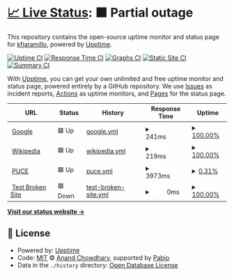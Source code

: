 # [📈 Live Status](https://kfjaramillo.github.io/Monitoreo1): <!--live status--> **🟧 Partial outage**

This repository contains the open-source uptime monitor and status page for [kfjaramillo](https://kfjaramillo.github.io/Monitoreo1), powered by [Upptime](https://github.com/upptime/upptime).

[![Uptime CI](https://github.com/kfjaramillo/Monitoreo1/workflows/Uptime%20CI/badge.svg)](https://github.com/kfjaramillo/Monitoreo1/actions?query=workflow%3A%22Uptime+CI%22)
[![Response Time CI](https://github.com/kfjaramillo/Monitoreo1/workflows/Response%20Time%20CI/badge.svg)](https://github.com/kfjaramillo/Monitoreo1/actions?query=workflow%3A%22Response+Time+CI%22)
[![Graphs CI](https://github.com/kfjaramillo/Monitoreo1/workflows/Graphs%20CI/badge.svg)](https://github.com/kfjaramillo/Monitoreo1/actions?query=workflow%3A%22Graphs+CI%22)
[![Static Site CI](https://github.com/kfjaramillo/Monitoreo1/workflows/Static%20Site%20CI/badge.svg)](https://github.com/kfjaramillo/Monitoreo1/actions?query=workflow%3A%22Static+Site+CI%22)
[![Summary CI](https://github.com/kfjaramillo/Monitoreo1/workflows/Summary%20CI/badge.svg)](https://github.com/kfjaramillo/Monitoreo1/actions?query=workflow%3A%22Summary+CI%22)

With [Upptime](https://upptime.js.org), you can get your own unlimited and free uptime monitor and status page, powered entirely by a GitHub repository. We use [Issues](https://github.com/kfjaramillo/Monitoreo1/issues) as incident reports, [Actions](https://github.com/kfjaramillo/Monitoreo1/actions) as uptime monitors, and [Pages](https://kfjaramillo.github.io/Monitoreo1) for the status page.

<!--start: status pages-->
<!-- This summary is generated by Upptime (https://github.com/upptime/upptime) -->
<!-- Do not edit this manually, your changes will be overwritten -->
<!-- prettier-ignore -->
| URL | Status | History | Response Time | Uptime |
| --- | ------ | ------- | ------------- | ------ |
| <img alt="" src="https://icons.duckduckgo.com/ip3/www.google.com.ico" height="13"> [Google](https://www.google.com) | 🟩 Up | [google.yml](https://github.com/kfjaramillo/Monitoreo1/commits/HEAD/history/google.yml) | <details><summary><img alt="Response time graph" src="./graphs/google/response-time-week.png" height="20"> 241ms</summary><br><a href="https://kfjaramillo.github.io/Monitoreo1/history/google"><img alt="Response time 241" src="https://img.shields.io/endpoint?url=https%3A%2F%2Fraw.githubusercontent.com%2Fkfjaramillo%2FMonitoreo1%2FHEAD%2Fapi%2Fgoogle%2Fresponse-time.json"></a><br><a href="https://kfjaramillo.github.io/Monitoreo1/history/google"><img alt="24-hour response time 241" src="https://img.shields.io/endpoint?url=https%3A%2F%2Fraw.githubusercontent.com%2Fkfjaramillo%2FMonitoreo1%2FHEAD%2Fapi%2Fgoogle%2Fresponse-time-day.json"></a><br><a href="https://kfjaramillo.github.io/Monitoreo1/history/google"><img alt="7-day response time 241" src="https://img.shields.io/endpoint?url=https%3A%2F%2Fraw.githubusercontent.com%2Fkfjaramillo%2FMonitoreo1%2FHEAD%2Fapi%2Fgoogle%2Fresponse-time-week.json"></a><br><a href="https://kfjaramillo.github.io/Monitoreo1/history/google"><img alt="30-day response time 241" src="https://img.shields.io/endpoint?url=https%3A%2F%2Fraw.githubusercontent.com%2Fkfjaramillo%2FMonitoreo1%2FHEAD%2Fapi%2Fgoogle%2Fresponse-time-month.json"></a><br><a href="https://kfjaramillo.github.io/Monitoreo1/history/google"><img alt="1-year response time 241" src="https://img.shields.io/endpoint?url=https%3A%2F%2Fraw.githubusercontent.com%2Fkfjaramillo%2FMonitoreo1%2FHEAD%2Fapi%2Fgoogle%2Fresponse-time-year.json"></a></details> | <details><summary><a href="https://kfjaramillo.github.io/Monitoreo1/history/google">100.00%</a></summary><a href="https://kfjaramillo.github.io/Monitoreo1/history/google"><img alt="All-time uptime 100.00%" src="https://img.shields.io/endpoint?url=https%3A%2F%2Fraw.githubusercontent.com%2Fkfjaramillo%2FMonitoreo1%2FHEAD%2Fapi%2Fgoogle%2Fuptime.json"></a><br><a href="https://kfjaramillo.github.io/Monitoreo1/history/google"><img alt="24-hour uptime 100.00%" src="https://img.shields.io/endpoint?url=https%3A%2F%2Fraw.githubusercontent.com%2Fkfjaramillo%2FMonitoreo1%2FHEAD%2Fapi%2Fgoogle%2Fuptime-day.json"></a><br><a href="https://kfjaramillo.github.io/Monitoreo1/history/google"><img alt="7-day uptime 100.00%" src="https://img.shields.io/endpoint?url=https%3A%2F%2Fraw.githubusercontent.com%2Fkfjaramillo%2FMonitoreo1%2FHEAD%2Fapi%2Fgoogle%2Fuptime-week.json"></a><br><a href="https://kfjaramillo.github.io/Monitoreo1/history/google"><img alt="30-day uptime 100.00%" src="https://img.shields.io/endpoint?url=https%3A%2F%2Fraw.githubusercontent.com%2Fkfjaramillo%2FMonitoreo1%2FHEAD%2Fapi%2Fgoogle%2Fuptime-month.json"></a><br><a href="https://kfjaramillo.github.io/Monitoreo1/history/google"><img alt="1-year uptime 100.00%" src="https://img.shields.io/endpoint?url=https%3A%2F%2Fraw.githubusercontent.com%2Fkfjaramillo%2FMonitoreo1%2FHEAD%2Fapi%2Fgoogle%2Fuptime-year.json"></a></details>
| <img alt="" src="https://icons.duckduckgo.com/ip3/en.wikipedia.org.ico" height="13"> [Wikipedia](https://en.wikipedia.org) | 🟩 Up | [wikipedia.yml](https://github.com/kfjaramillo/Monitoreo1/commits/HEAD/history/wikipedia.yml) | <details><summary><img alt="Response time graph" src="./graphs/wikipedia/response-time-week.png" height="20"> 219ms</summary><br><a href="https://kfjaramillo.github.io/Monitoreo1/history/wikipedia"><img alt="Response time 219" src="https://img.shields.io/endpoint?url=https%3A%2F%2Fraw.githubusercontent.com%2Fkfjaramillo%2FMonitoreo1%2FHEAD%2Fapi%2Fwikipedia%2Fresponse-time.json"></a><br><a href="https://kfjaramillo.github.io/Monitoreo1/history/wikipedia"><img alt="24-hour response time 219" src="https://img.shields.io/endpoint?url=https%3A%2F%2Fraw.githubusercontent.com%2Fkfjaramillo%2FMonitoreo1%2FHEAD%2Fapi%2Fwikipedia%2Fresponse-time-day.json"></a><br><a href="https://kfjaramillo.github.io/Monitoreo1/history/wikipedia"><img alt="7-day response time 219" src="https://img.shields.io/endpoint?url=https%3A%2F%2Fraw.githubusercontent.com%2Fkfjaramillo%2FMonitoreo1%2FHEAD%2Fapi%2Fwikipedia%2Fresponse-time-week.json"></a><br><a href="https://kfjaramillo.github.io/Monitoreo1/history/wikipedia"><img alt="30-day response time 219" src="https://img.shields.io/endpoint?url=https%3A%2F%2Fraw.githubusercontent.com%2Fkfjaramillo%2FMonitoreo1%2FHEAD%2Fapi%2Fwikipedia%2Fresponse-time-month.json"></a><br><a href="https://kfjaramillo.github.io/Monitoreo1/history/wikipedia"><img alt="1-year response time 219" src="https://img.shields.io/endpoint?url=https%3A%2F%2Fraw.githubusercontent.com%2Fkfjaramillo%2FMonitoreo1%2FHEAD%2Fapi%2Fwikipedia%2Fresponse-time-year.json"></a></details> | <details><summary><a href="https://kfjaramillo.github.io/Monitoreo1/history/wikipedia">100.00%</a></summary><a href="https://kfjaramillo.github.io/Monitoreo1/history/wikipedia"><img alt="All-time uptime 100.00%" src="https://img.shields.io/endpoint?url=https%3A%2F%2Fraw.githubusercontent.com%2Fkfjaramillo%2FMonitoreo1%2FHEAD%2Fapi%2Fwikipedia%2Fuptime.json"></a><br><a href="https://kfjaramillo.github.io/Monitoreo1/history/wikipedia"><img alt="24-hour uptime 100.00%" src="https://img.shields.io/endpoint?url=https%3A%2F%2Fraw.githubusercontent.com%2Fkfjaramillo%2FMonitoreo1%2FHEAD%2Fapi%2Fwikipedia%2Fuptime-day.json"></a><br><a href="https://kfjaramillo.github.io/Monitoreo1/history/wikipedia"><img alt="7-day uptime 100.00%" src="https://img.shields.io/endpoint?url=https%3A%2F%2Fraw.githubusercontent.com%2Fkfjaramillo%2FMonitoreo1%2FHEAD%2Fapi%2Fwikipedia%2Fuptime-week.json"></a><br><a href="https://kfjaramillo.github.io/Monitoreo1/history/wikipedia"><img alt="30-day uptime 100.00%" src="https://img.shields.io/endpoint?url=https%3A%2F%2Fraw.githubusercontent.com%2Fkfjaramillo%2FMonitoreo1%2FHEAD%2Fapi%2Fwikipedia%2Fuptime-month.json"></a><br><a href="https://kfjaramillo.github.io/Monitoreo1/history/wikipedia"><img alt="1-year uptime 100.00%" src="https://img.shields.io/endpoint?url=https%3A%2F%2Fraw.githubusercontent.com%2Fkfjaramillo%2FMonitoreo1%2FHEAD%2Fapi%2Fwikipedia%2Fuptime-year.json"></a></details>
| <img alt="" src="https://icons.duckduckgo.com/ip3/www.puce.edu.ec.ico" height="13"> [PUCE](https://www.puce.edu.ec) | 🟩 Up | [puce.yml](https://github.com/kfjaramillo/Monitoreo1/commits/HEAD/history/puce.yml) | <details><summary><img alt="Response time graph" src="./graphs/puce/response-time-week.png" height="20"> 3973ms</summary><br><a href="https://kfjaramillo.github.io/Monitoreo1/history/puce"><img alt="Response time 3973" src="https://img.shields.io/endpoint?url=https%3A%2F%2Fraw.githubusercontent.com%2Fkfjaramillo%2FMonitoreo1%2FHEAD%2Fapi%2Fpuce%2Fresponse-time.json"></a><br><a href="https://kfjaramillo.github.io/Monitoreo1/history/puce"><img alt="24-hour response time 3973" src="https://img.shields.io/endpoint?url=https%3A%2F%2Fraw.githubusercontent.com%2Fkfjaramillo%2FMonitoreo1%2FHEAD%2Fapi%2Fpuce%2Fresponse-time-day.json"></a><br><a href="https://kfjaramillo.github.io/Monitoreo1/history/puce"><img alt="7-day response time 3973" src="https://img.shields.io/endpoint?url=https%3A%2F%2Fraw.githubusercontent.com%2Fkfjaramillo%2FMonitoreo1%2FHEAD%2Fapi%2Fpuce%2Fresponse-time-week.json"></a><br><a href="https://kfjaramillo.github.io/Monitoreo1/history/puce"><img alt="30-day response time 3973" src="https://img.shields.io/endpoint?url=https%3A%2F%2Fraw.githubusercontent.com%2Fkfjaramillo%2FMonitoreo1%2FHEAD%2Fapi%2Fpuce%2Fresponse-time-month.json"></a><br><a href="https://kfjaramillo.github.io/Monitoreo1/history/puce"><img alt="1-year response time 3973" src="https://img.shields.io/endpoint?url=https%3A%2F%2Fraw.githubusercontent.com%2Fkfjaramillo%2FMonitoreo1%2FHEAD%2Fapi%2Fpuce%2Fresponse-time-year.json"></a></details> | <details><summary><a href="https://kfjaramillo.github.io/Monitoreo1/history/puce">0.31%</a></summary><a href="https://kfjaramillo.github.io/Monitoreo1/history/puce"><img alt="All-time uptime 0.31%" src="https://img.shields.io/endpoint?url=https%3A%2F%2Fraw.githubusercontent.com%2Fkfjaramillo%2FMonitoreo1%2FHEAD%2Fapi%2Fpuce%2Fuptime.json"></a><br><a href="https://kfjaramillo.github.io/Monitoreo1/history/puce"><img alt="24-hour uptime 0.31%" src="https://img.shields.io/endpoint?url=https%3A%2F%2Fraw.githubusercontent.com%2Fkfjaramillo%2FMonitoreo1%2FHEAD%2Fapi%2Fpuce%2Fuptime-day.json"></a><br><a href="https://kfjaramillo.github.io/Monitoreo1/history/puce"><img alt="7-day uptime 0.31%" src="https://img.shields.io/endpoint?url=https%3A%2F%2Fraw.githubusercontent.com%2Fkfjaramillo%2FMonitoreo1%2FHEAD%2Fapi%2Fpuce%2Fuptime-week.json"></a><br><a href="https://kfjaramillo.github.io/Monitoreo1/history/puce"><img alt="30-day uptime 0.31%" src="https://img.shields.io/endpoint?url=https%3A%2F%2Fraw.githubusercontent.com%2Fkfjaramillo%2FMonitoreo1%2FHEAD%2Fapi%2Fpuce%2Fuptime-month.json"></a><br><a href="https://kfjaramillo.github.io/Monitoreo1/history/puce"><img alt="1-year uptime 0.31%" src="https://img.shields.io/endpoint?url=https%3A%2F%2Fraw.githubusercontent.com%2Fkfjaramillo%2FMonitoreo1%2FHEAD%2Fapi%2Fpuce%2Fuptime-year.json"></a></details>
| <img alt="" src="https://icons.duckduckgo.com/ip3/thissitedoesnotexist.koj.co.ico" height="13"> [Test Broken Site](https://thissitedoesnotexist.koj.co) | 🟥 Down | [test-broken-site.yml](https://github.com/kfjaramillo/Monitoreo1/commits/HEAD/history/test-broken-site.yml) | <details><summary><img alt="Response time graph" src="./graphs/test-broken-site/response-time-week.png" height="20"> 0ms</summary><br><a href="https://kfjaramillo.github.io/Monitoreo1/history/test-broken-site"><img alt="Response time 0" src="https://img.shields.io/endpoint?url=https%3A%2F%2Fraw.githubusercontent.com%2Fkfjaramillo%2FMonitoreo1%2FHEAD%2Fapi%2Ftest-broken-site%2Fresponse-time.json"></a><br><a href="https://kfjaramillo.github.io/Monitoreo1/history/test-broken-site"><img alt="24-hour response time 0" src="https://img.shields.io/endpoint?url=https%3A%2F%2Fraw.githubusercontent.com%2Fkfjaramillo%2FMonitoreo1%2FHEAD%2Fapi%2Ftest-broken-site%2Fresponse-time-day.json"></a><br><a href="https://kfjaramillo.github.io/Monitoreo1/history/test-broken-site"><img alt="7-day response time 0" src="https://img.shields.io/endpoint?url=https%3A%2F%2Fraw.githubusercontent.com%2Fkfjaramillo%2FMonitoreo1%2FHEAD%2Fapi%2Ftest-broken-site%2Fresponse-time-week.json"></a><br><a href="https://kfjaramillo.github.io/Monitoreo1/history/test-broken-site"><img alt="30-day response time 0" src="https://img.shields.io/endpoint?url=https%3A%2F%2Fraw.githubusercontent.com%2Fkfjaramillo%2FMonitoreo1%2FHEAD%2Fapi%2Ftest-broken-site%2Fresponse-time-month.json"></a><br><a href="https://kfjaramillo.github.io/Monitoreo1/history/test-broken-site"><img alt="1-year response time 0" src="https://img.shields.io/endpoint?url=https%3A%2F%2Fraw.githubusercontent.com%2Fkfjaramillo%2FMonitoreo1%2FHEAD%2Fapi%2Ftest-broken-site%2Fresponse-time-year.json"></a></details> | <details><summary><a href="https://kfjaramillo.github.io/Monitoreo1/history/test-broken-site">100.00%</a></summary><a href="https://kfjaramillo.github.io/Monitoreo1/history/test-broken-site"><img alt="All-time uptime 100.00%" src="https://img.shields.io/endpoint?url=https%3A%2F%2Fraw.githubusercontent.com%2Fkfjaramillo%2FMonitoreo1%2FHEAD%2Fapi%2Ftest-broken-site%2Fuptime.json"></a><br><a href="https://kfjaramillo.github.io/Monitoreo1/history/test-broken-site"><img alt="24-hour uptime 100.00%" src="https://img.shields.io/endpoint?url=https%3A%2F%2Fraw.githubusercontent.com%2Fkfjaramillo%2FMonitoreo1%2FHEAD%2Fapi%2Ftest-broken-site%2Fuptime-day.json"></a><br><a href="https://kfjaramillo.github.io/Monitoreo1/history/test-broken-site"><img alt="7-day uptime 100.00%" src="https://img.shields.io/endpoint?url=https%3A%2F%2Fraw.githubusercontent.com%2Fkfjaramillo%2FMonitoreo1%2FHEAD%2Fapi%2Ftest-broken-site%2Fuptime-week.json"></a><br><a href="https://kfjaramillo.github.io/Monitoreo1/history/test-broken-site"><img alt="30-day uptime 100.00%" src="https://img.shields.io/endpoint?url=https%3A%2F%2Fraw.githubusercontent.com%2Fkfjaramillo%2FMonitoreo1%2FHEAD%2Fapi%2Ftest-broken-site%2Fuptime-month.json"></a><br><a href="https://kfjaramillo.github.io/Monitoreo1/history/test-broken-site"><img alt="1-year uptime 100.00%" src="https://img.shields.io/endpoint?url=https%3A%2F%2Fraw.githubusercontent.com%2Fkfjaramillo%2FMonitoreo1%2FHEAD%2Fapi%2Ftest-broken-site%2Fuptime-year.json"></a></details>

<!--end: status pages-->

[**Visit our status website →**](https://kfjaramillo.github.io/Monitoreo1)

## 📄 License

- Powered by: [Upptime](https://github.com/upptime/upptime)
- Code: [MIT](./LICENSE) © [Anand Chowdhary](https://anandchowdhary.com), supported by [Pabio](https://pabio.com)
- Data in the `./history` directory: [Open Database License](https://opendatacommons.org/licenses/odbl/1-0/)
